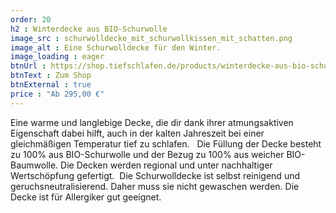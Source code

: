 ```yaml
---
order: 20
h2 : Winterdecke aus BIO-Schurwolle
image_src : schurwolldecke_mit_schurwollkissen_mit_schatten.png
image_alt : Eine Schurwolldecke für den Winter.
image_loading : eager
btnUrl : https://shop.tiefschlafen.de/products/winterdecke-aus-bio-schurwolle
btnText : Zum Shop
btnExternal : true
price : "Ab 295,00 €"
---
```

Eine warme und langlebige Decke, die dir dank ihrer atmungsaktiven Eigenschaft dabei hilft, auch in der kalten Jahreszeit bei einer gleichmäßigen Temperatur tief zu schlafen.  
Die Füllung der Decke besteht zu 100% aus BIO-Schurwolle und der Bezug zu 100% aus weicher BIO-Baumwolle. Die Decken werden regional und unter nachhaltiger Wertschöpfung gefertigt. 
Die Schurwolldecke ist selbst reinigend und geruchsneutralisierend. Daher muss sie nicht gewaschen werden. Die Decke ist für Allergiker gut geeignet. 